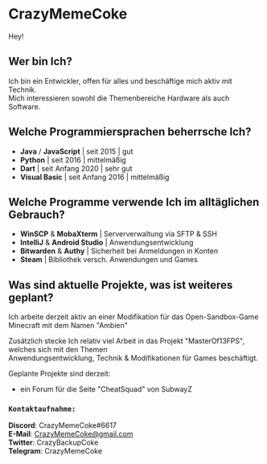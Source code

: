 # CrazyMemeCoke
Hey!

## Wer bin Ich?
Ich bin ein Entwickler, offen für alles und beschäftige mich aktiv mit Technik.\
Mich interessieren sowohl die Themenbereiche Hardware als auch Software.

## Welche Programmiersprachen beherrsche Ich?

- **Java** / **JavaScript** | seit 2015 | gut
- **Python** | seit 2016 | mittelmäßig
- **Dart** | seit Anfang 2020 | sehr gut
- **Visual Basic** | seit Anfang 2016 | mittelmäßig

## Welche Programme verwende Ich im alltäglichen Gebrauch?

- **WinSCP** & **MobaXterm** | Serververwaltung via SFTP & SSH
- **IntelliJ** & **Android Studio** | Anwendungsentwicklung
- **Bitwarden** & **Authy** | Sicherheit bei Anmeldungen in Konten
- **Steam** | Bibliothek versch. Anwendungen und Games

## Was sind aktuelle Projekte, was ist weiteres geplant?
Ich arbeite derzeit aktiv an einer Modifikation für das Open-Sandbox-Game Minecraft mit dem Namen "Ambien"

Zusätzlich stecke Ich relativ viel Arbeit in das Projekt "MasterOf13FPS", welches sich mit den Themen\
Anwendungsentwicklung, Technik & Modifikationen für Games beschäftigt.

Geplante Projekte sind derzeit:
- ein Forum für die Seite "CheatSquad" von SubwayZ

### ```Kontaktaufnahme:```
**Discord**: CrazyMemeCoke#6617\
**E-Mail**: CrazyMemeCoke@gmail.com\
**Twitter**: CrazyBackupCoke\
**Telegram**: CrazyMemeCoke
